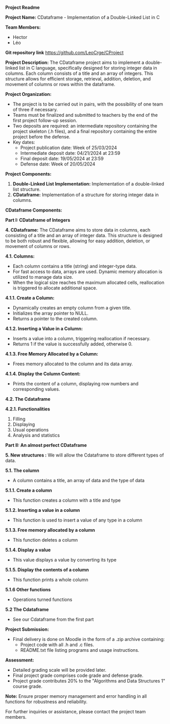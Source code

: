 **Project Readme**

**Project Name:** CDataframe - Implementation of a Double-Linked List in C

**Team Members:**
- Hector
- Léo

**Git repository link**
https://github.com/LeoCrge/CProject

**Project Description:**
The CDataframe project aims to implement a double-linked list in C language, specifically designed for storing integer data in columns. Each column consists of a title and an array of integers. This structure allows for efficient storage, retrieval, addition, deletion, and movement of columns or rows within the dataframe.

**Project Organization:**
- The project is to be carried out in pairs, with the possibility of one team of three if necessary.
- Teams must be finalized and submitted to teachers by the end of the first project follow-up session.
- Two deposits are required: an intermediate repository containing the project skeleton (.h files), and a final repository containing the entire project before the defense.
- Key dates:
  - Project publication date: Week of 25/03/2024
  - Intermediate deposit date: 04/21/2024 at 23:59
  - Final deposit date: 19/05/2024 at 23:59
  - Defense date: Week of 20/05/2024

**Project Components:**
1. **Double-Linked List Implementation:** Implementation of a double-linked list structure.
2. **CDataframe:** Implementation of a structure for storing integer data in columns.

**CDataframe Components:**

**Part I: CDataframe of Integers**

**4. CDataframe:**
The CDataframe aims to store data in columns, each consisting of a title and an array of integer data. This structure is designed to be both robust and flexible, allowing for easy addition, deletion, or movement of columns or rows.

**4.1. Columns:**
- Each column contains a title (string) and integer-type data.
- For fast access to data, arrays are used. Dynamic memory allocation is utilized to manage data size.
- When the logical size reaches the maximum allocated cells, reallocation is triggered to allocate additional space.

**4.1.1. Create a Column:**
- Dynamically creates an empty column from a given title.
- Initializes the array pointer to NULL.
- Returns a pointer to the created column.

**4.1.2. Inserting a Value in a Column:**
- Inserts a value into a column, triggering reallocation if necessary.
- Returns 1 if the value is successfully added, otherwise 0.

**4.1.3. Free Memory Allocated by a Column:**
- Frees memory allocated to the column and its data array.

**4.1.4. Display the Column Content:**
- Prints the content of a column, displaying row numbers and corresponding values.

**4.2. The Cdataframe**

**4.2.1. Functionalities**
1. Filling
2. Displaying
3. Usual operations
4. Analysis and statistics

**Part II: An almost perfect CDataframe**

**5. New structures :** We will allow the Cdataframe to store different types of data.

**5.1. The column**
- A column contains a title, an array of data and the type of data

**5.1.1. Create a column**
- This function creates a column with a title and type

**5.1.2. Inserting a value in a column**
- This function is used to insert a value of any type in a column 

**5.1.3. Free memory allocated by a column**
- This function deletes a column

**5.1.4. Display a value**
- This value displays a value by converting its type

**5.1.5. Display the contents of a column**
- This function prints a whole column

**5.1.6 Other functions**
- Operations turned functions

**5.2 The Cdataframe**
- See our Cdataframe from the first part

**Project Submission:**
- Final delivery is done on Moodle in the form of a .zip archive containing:
  - Project code with all .h and .c files.
  - README.txt file listing programs and usage instructions.

**Assessment:**
- Detailed grading scale will be provided later.
- Final project grade comprises code grade and defense grade.
- Project grade contributes 20% to the "Algorithms and Data Structures 1" course grade.

**Note:** Ensure proper memory management and error handling in all functions for robustness and reliability.

For further inquiries or assistance, please contact the project team members.
